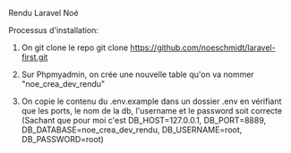 Rendu Laravel Noé

Processus d'installation:

1. On git clone le repo
   git clone https://github.com/noeschmidt/laravel-first.git

2. Sur Phpmyadmin, on crée une nouvelle table qu'on va nommer "noe_crea_dev_rendu"

3. On copie le contenu du .env.example dans un dossier .env en vérifiant que les ports, le nom de la db, l'username et le password soit correcte (Sachant que pour moi c'est DB_HOST=127.0.0.1, DB_PORT=8889, DB_DATABASE=noe_crea_dev_rendu, DB_USERNAME=root, DB_PASSWORD=root)
